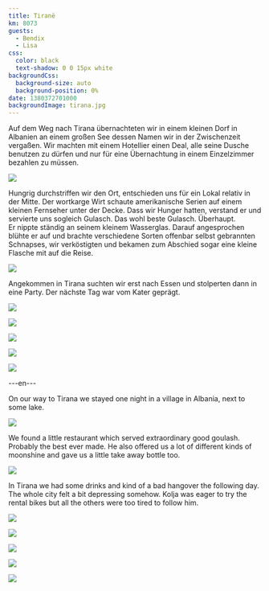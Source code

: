 ```yaml
---
title: Tiranë
km: 8073
guests:
  - Bendix
  - Lisa
css:
  color: black
  text-shadow: 0 0 15px white
backgroundCss:
  background-size: auto
  background-position: 0%
date: 1380372701000
backgroundImage: tirana.jpg
---
```


Auf dem Weg nach Tirana übernachteten wir in einem kleinen Dorf in Albanien an einem großen See dessen Namen wir in der Zwischenzeit vergaßen. Wir machten mit einem Hotellier einen Deal, alle seine Dusche benutzen zu dürfen und nur für eine Übernachtung in einem Einzelzimmer bezahlen zu müssen.

![](IMG_1303)

Hungrig durchstriffen wir den Ort, entschieden uns für ein Lokal relativ in der Mitte. Der wortkarge Wirt schaute amerikanische Serien auf einem kleinen Fernseher unter der Decke. Dass wir Hunger hatten, verstand er und servierte uns sogleich Gulasch. Das wohl beste Gulasch. Überhaupt.  
Er nippte ständig an seinem kleinem Wasserglas. Darauf angesprochen blühte er auf und brachte verschiedene Sorten offenbar selbst gebrannten Schnapses, wir verköstigten und bekamen zum Abschied sogar eine kleine Flasche mit auf die Reise.

![](IMG_1312)

Angekommen in Tirana suchten wir erst nach Essen und stolperten dann in eine Party. Der nächste Tag war vom Kater geprägt.

![](IMG_1337)

![](IMG_1354)

![](IMG_1369)

![](IMG_1370)

![](IMG_1374)

---en---

On our way to Tirana we stayed one night in a village in Albania, next to some lake.

![](IMG_1303)

We found a little restaurant which served extraordinary good goulash. Probably the best ever made. He also offered us a lot of different kinds of moonshine and gave us a little take away bottle too.

![](IMG_1312)

In Tirana we had some drinks and kind of a bad hangover the following day. The whole city felt a bit depressing somehow. Kolja was eager to try the rental bikes but all the others were too tired to follow him.

![](IMG_1337)

![](IMG_1354)

![](IMG_1369)

![](IMG_1370)

![](IMG_1374)
